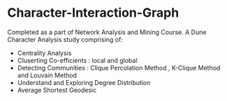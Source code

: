 # Character-Interaction-Graph
Completed as a part of Network Analysis and Mining Course.
A Dune Character Analysis study comprising of:
- Centrality Analysis
- Cluserting Co-efficients : local and global
- Detecting Communities : Clique Percolation Method , K-Clique Method and Louvain Method
- Understand and Exploring Degree Distribution
- Average Shortest Geodesic

